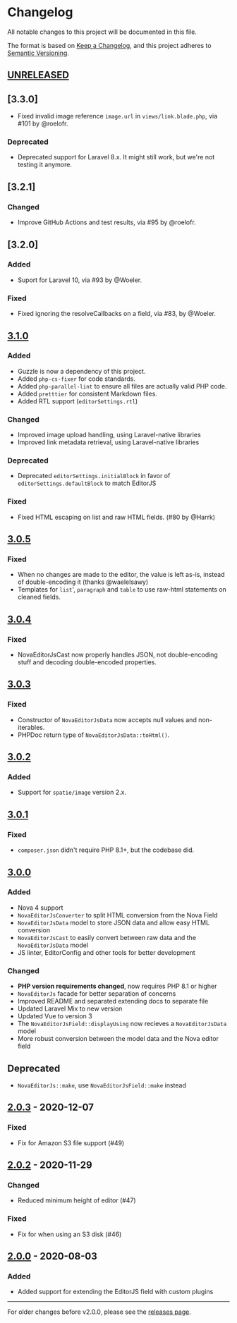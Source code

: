 # Changelog

All notable changes to this project will be documented in this file.

The format is based on [Keep a Changelog](https://keepachangelog.com/en/1.0.0/),
and this project adheres to [Semantic Versioning](https://semver.org/spec/v2.0.0.html).

## [UNRELEASED]

## [3.3.0]

- Fixed invalid image reference `image.url` in `views/link.blade.php`, via #101 by @roelofr.

### Deprecated

- Deprecated support for Laravel 8.x. It might still work, but we're not testing it anymore.

## [3.2.1]

### Changed

- Improve GitHub Actions and test results, via #95 by @roelofr.

## [3.2.0]

### Added

- Suport for Laravel 10, via #93 by @Woeler.

### Fixed

- Fixed ignoring the resolveCallbacks on a field, via #83, by @Woeler.

## [3.1.0]

### Added

- Guzzle is now a dependency of this project.
- Added `php-cs-fixer` for code standards.
- Added `php-parallel-lint` to ensure all files are actually valid PHP code.
- Added `pretttier` for consistent Markdown files.
- Added RTL support (`editorSettings.rtl`)

### Changed

- Improved image upload handling, using Laravel-native libraries
- Improved link metadata retrieval, using Laravel-native libraries

### Deprecated

- Deprecated `editorSettings.initialBlock` in favor of `editorSettings.defaultBlock` to match EditorJS

### Fixed

- Fixed HTML escaping on list and raw HTML fields. (#80 by @Harrk)

## [3.0.5]

### Fixed

- When no changes are made to the editor, the value is left as-is, instead of double-encoding it (thanks @waelelsawy)
- Templates for `list`', `paragraph` and `table` to use raw-html statements on cleaned fields.

## [3.0.4]

### Fixed

- NovaEditorJsCast now properly handles JSON, not double-encoding stuff and decoding double-encoded properties.

## [3.0.3]

### Fixed

- Constructor of `NovaEditorJsData` now accepts null values and non-iterables.
- PHPDoc return type of `NovaEditorJsData::toHtml()`.

## [3.0.2]

### Added

- Support for `spatie/image` version 2.x.

## [3.0.1]

### Fixed

- `composer.json` didn't require PHP 8.1+, but the codebase did.

## [3.0.0]

### Added

- Nova 4 support
- `NovaEditorJsConverter` to split HTML conversion from the Nova Field
- `NovaEditorJsData` model to store JSON data and allow easy HTML conversion
- `NovaEditorJsCast` to easily convert between raw data and the `NovaEditorJsData` model
- JS linter, EditorConfig and other tools for better development

### Changed

- **PHP version requirements changed**, now requires PHP 8.1 or higher
- `NovaEditorJs` facade for better separation of concerns
- Improved README and separated extending docs to separate file
- Updated Laravel Mix to new version
- Updated Vue to version 3
- The `NovaEditorJsField::displayUsing` now recieves a `NovaEditorJsData` model
- More robust conversion between the model data and the Nova editor field

## Deprecated

- `NovaEditorJs::make`, use `NovaEditorJsField::make` instead

## [2.0.3] - 2020-12-07

### Fixed

- Fix for Amazon S3 file support (#49)

## [2.0.2] - 2020-11-29

### Changed

- Reduced minimum height of editor (#47)

### Fixed

- Fix for when using an S3 disk (#46)

## [2.0.0] - 2020-08-03

### Added

- Added support for extending the EditorJS field with custom plugins

---

For older changes before v2.0.0, please see the [releases page](https://github.com/advoor/nova-editor-js/releases).

[unreleased]: https://github.com/advoor/nova-editor-js/compare/v3.3.0..master
[3.1.0]: https://github.com/advoor/nova-editor-js/releases/v3.3.0
[3.1.0]: https://github.com/advoor/nova-editor-js/releases/v3.2.1
[3.1.0]: https://github.com/advoor/nova-editor-js/releases/v3.2.0
[3.1.0]: https://github.com/advoor/nova-editor-js/releases/v3.1.0
[3.0.5]: https://github.com/advoor/nova-editor-js/releases/v3.0.5
[3.0.4]: https://github.com/advoor/nova-editor-js/releases/v3.0.4
[3.0.3]: https://github.com/advoor/nova-editor-js/releases/v3.0.3
[3.0.2]: https://github.com/advoor/nova-editor-js/releases/v3.0.2
[3.0.1]: https://github.com/advoor/nova-editor-js/releases/v3.0.1
[3.0.0]: https://github.com/advoor/nova-editor-js/releases/v3.0.0
[2.0.3]: https://github.com/advoor/nova-editor-js/releases/v2.0.3
[2.0.2]: https://github.com/advoor/nova-editor-js/releases/v2.0.2
[2.0.0]: https://github.com/advoor/nova-editor-js/releases/v2.0.0
